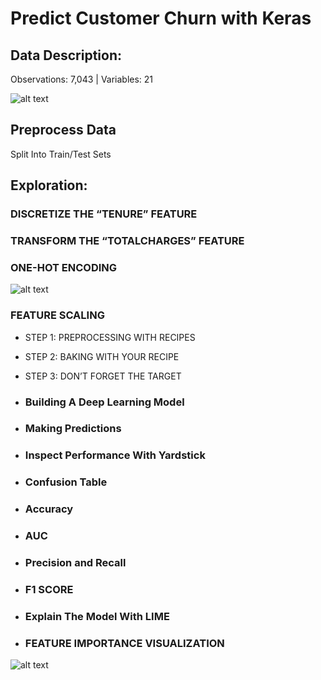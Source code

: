 # Predict Customer Churn with Keras

## Data Description: 
Observations: 7,043 | Variables: 21

![alt text](https://blogs.rstudio.com/tensorflow/posts/2018-01-11-keras-customer-churn/images/figure-html/unnamed-chunk-9-1.png)


## Preprocess Data
Split Into Train/Test Sets

## Exploration: 

### DISCRETIZE THE “TENURE” FEATURE

### TRANSFORM THE “TOTALCHARGES” FEATURE

### ONE-HOT ENCODING
![alt text](https://blogs.rstudio.com/tensorflow/posts/2018-01-11-keras-customer-churn/images/figure-html/unnamed-chunk-14-1.png)

### FEATURE SCALING
* STEP 1: PREPROCESSING WITH RECIPES
* STEP 2: BAKING WITH YOUR RECIPE
* STEP 3: DON’T FORGET THE TARGET

* ### Building A Deep Learning Model

* ### Making Predictions

* ### Inspect Performance With Yardstick

* ### Confusion Table

* ### Accuracy

* ### AUC

* ### Precision and Recall

* ### F1 SCORE

* ### Explain The Model With LIME

* ### FEATURE IMPORTANCE VISUALIZATION
![alt text](https://blogs.rstudio.com/tensorflow/posts/2018-01-11-keras-customer-churn/images/figure-html/unnamed-chunk-41-1.png)
